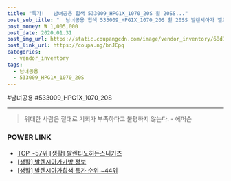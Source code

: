 ```yaml
--- 
title: "특가!   남녀공용 힙색 533009_HPG1X_1070_20S 휠 20SS..." 
post_sub_title: "  남녀공용 힙색 533009_HPG1X_1070_20S 휠 20SS 발렌시아가 벨트백 유니코" 
post_money: ₩ 1,005,000 
post_date: 2020.01.31 
post_img_url: https://static.coupangcdn.com/image/vendor_inventory/68d1/7d6cbdbdbb1da8d0f9e9faf6bda4bcf56e3b7cb2cd2befe35e4068cabb7d.jpg 
post_link_url: https://coupa.ng/bnJCpq 
categories: 
  - vendor_inventory 
tags: 
  - 남녀공용 
  - 533009_HPG1X_1070_20S 
--- 
```

  #남녀공용 #533009_HPG1X_1070_20S 
<hr> 

> 위대한 사람은 절대로 기회가 부족하다고 불평하지 않는다. - 에머슨 


### POWER LINK

* <a href="https://blog.naver.com/fasyy4321/221778642336" target="_blank"> TOP ~57위 [생활] 발렌티노히든스니커즈</a>
* <a href="https://blog.naver.com/fasyy4321/221763375198" target="_blank"> [생활] 발렌시아가가방 정보 </a>
* <a href="https://blog.naver.com/sakai111/221790808680" target="_blank"> [생활] 발렌시아가힙색 특가 순위 ~44위</a>
